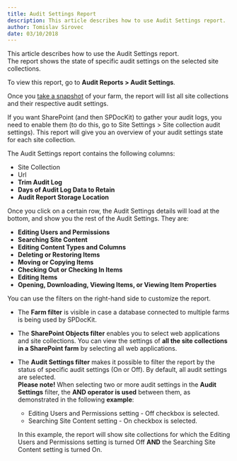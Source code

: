 ```yaml
---
title: Audit Settings Report
description: This article describes how to use Audit Settings report. 
author: Tomislav Sirovec
date: 03/10/2018
---
```


This article describes how to use the Audit Settings report.  
The report shows the state of specific audit settings on the selected site collections.

To view this report, go to __Audit Reports > Audit Settings__.

Once you [take a snapshot](#internal/create-sharepoint-farm-snapshots/manual-snapshots) of your farm, the report will list all site collections and their respective audit settings.  

If you want SharePoint (and then SPDocKit) to gather your audit logs, you need to enable them (to do this, go to Site Settings > Site collection audit settings). This report will give you an overview of your audit settings state for each site collection. 

The Audit Settings report contains the following columns:

* Site Collection
* Url
* __Trim Audit Log__
* __Days of Audit Log Data to Retain__
* __Audit Report Storage Location__

Once you click on a certain row, the Audit Settings details will load at the bottom, and show you the rest of the Audit Settings. They are:

* __Editing Users and Permissions__
* __Searching Site Content__
* __Editing Content Types and Columns__
* __Deleting or Restoring Items__
* __Moving or Copying Items__
* __Checking Out or Checking In Items__
* __Editing Items__
* __Opening, Downloading, Viewing Items, or Viewing Item Properties__


You can use the filters on the right-hand side to customize the report. 
* The __Farm filter__ is visible in case a database connected to multiple farms is being used by SPDocKit.
* The __SharePoint Objects filter__ enables you to select web applications and site collections. You can view the settings of __all the site collections in a SharePoint farm__ by selecting all web applications. 
* The __Audit Settings filter__ makes it possible to filter the report by the status of specific audit settings (On or Off). By default, all audit settings are selected. <br/>
__Please note!__ When selecting two or more audit settings in the __Audit Settings__ filter, the __AND operator is used__ between them, as demonstrated in the following __example__:
    - Editing Users and Permissions setting - Off checkbox is selected. 
    - Searching Site Content setting - On checkbox is selected. 

    In this example, the report will show site collections for which the Editing Users and Permissions setting is turned Off __AND__ the Searching Site Content setting is turned On.